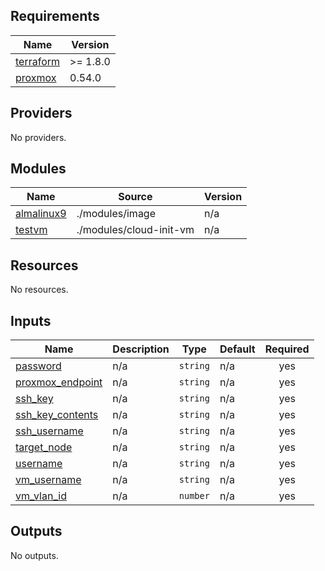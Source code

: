 <!-- BEGINNING OF PRE-COMMIT-TERRAFORM DOCS HOOK -->
## Requirements

| Name | Version |
|------|---------|
| <a name="requirement_terraform"></a> [terraform](#requirement\_terraform) | >= 1.8.0 |
| <a name="requirement_proxmox"></a> [proxmox](#requirement\_proxmox) | 0.54.0 |

## Providers

No providers.

## Modules

| Name | Source | Version |
|------|--------|---------|
| <a name="module_almalinux9"></a> [almalinux9](#module\_almalinux9) | ./modules/image | n/a |
| <a name="module_testvm"></a> [testvm](#module\_testvm) | ./modules/cloud-init-vm | n/a |

## Resources

No resources.

## Inputs

| Name | Description | Type | Default | Required |
|------|-------------|------|---------|:--------:|
| <a name="input_password"></a> [password](#input\_password) | n/a | `string` | n/a | yes |
| <a name="input_proxmox_endpoint"></a> [proxmox\_endpoint](#input\_proxmox\_endpoint) | n/a | `string` | n/a | yes |
| <a name="input_ssh_key"></a> [ssh\_key](#input\_ssh\_key) | n/a | `string` | n/a | yes |
| <a name="input_ssh_key_contents"></a> [ssh\_key\_contents](#input\_ssh\_key\_contents) | n/a | `string` | n/a | yes |
| <a name="input_ssh_username"></a> [ssh\_username](#input\_ssh\_username) | n/a | `string` | n/a | yes |
| <a name="input_target_node"></a> [target\_node](#input\_target\_node) | n/a | `string` | n/a | yes |
| <a name="input_username"></a> [username](#input\_username) | n/a | `string` | n/a | yes |
| <a name="input_vm_username"></a> [vm\_username](#input\_vm\_username) | n/a | `string` | n/a | yes |
| <a name="input_vm_vlan_id"></a> [vm\_vlan\_id](#input\_vm\_vlan\_id) | n/a | `number` | n/a | yes |

## Outputs

No outputs.
<!-- END OF PRE-COMMIT-TERRAFORM DOCS HOOK -->
